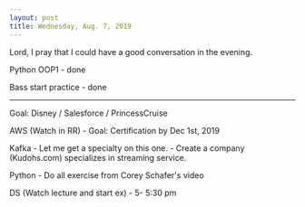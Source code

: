 ```yaml
---
layout: post
title: Wednesday, Aug. 7, 2019
---
```


Lord, I pray that I could have a good conversation in the evening.

Python OOP1 - done

Bass start practice - done

-------------------

Goal: Disney / Salesforce / PrincessCruise

AWS (Watch in RR) - Goal: Certification by Dec 1st, 2019

Kafka - Let me get a specialty on this one. - Create a company (Kudohs.com) specializes in streaming service.

Python - Do all exercise from Corey Schafer's video

DS (Watch lecture and start ex) - 5- 5:30 pm
